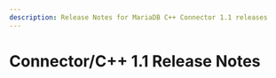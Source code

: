 ```yaml
---
description: Release Notes for MariaDB C++ Connector 1.1 releases
---
```


# Connector/C++ 1.1 Release Notes

